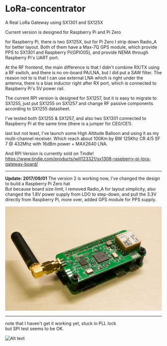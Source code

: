 # LoRa-concentrator

A Real LoRa Gateway using SX1301 and SX125X

Current version is designed for Raspberry Pi and Pi Zero

for Raspberry Pi, there is two SX125X, but for Pi Zero I strip down Radio_A for better layout.
Both of them have a Max-7Q GPS module, which provide PPS to SX1301 and Raspberry Pi(GPIO05),
and provide NEMA through Raspberry Pi's UART port.

At the RF frontend, the main difference is that I didn't combine RX/TX using a RF switch,
and there is no on-board PA/LNA, but I did put a SAW filter. The reason not to is that I can use external LNA which is right under the antenna, there is a bias inductor right after RX port, which is connected to Raspberry Pi's 5V power rail.  

The current RPI version is designed for SX1257, but it is easy to migrate to SX1255, just put SX1255 on SX1257 and change RF passive components according to SX1255 datasheet.

I've tested both SX1255 & SX1257, and also two SX1301 connected to Raspberry Pi at the same time (there is a jumper for CE0/CE1).

last but not least, I've launch some High Altitude Balloon and using it as my multi-channel receiver. Which reach about 100Km by BW 125Khz CR 4/5 SF 7 @ 432Mhz with 16dBm power + MAX2640 LNA.

And RPI Version is currently sold on Tindle!
https://www.tindie.com/products/will123321/sx1308-raspberry-pi-lora-gateway-board/

---

**Update: 2017/09/01**
The version 2 is working now, I've changed the design to build a Raspberry Pi Zero hat  
But because board size limit, I removed Radio_A for layout simplicity, also changed the 1.8V power supply from LDO to step-down, and pull the 3.3V directly from Raspberry Pi, more over, added GPS module for PPS supply.

![Alt text](/Version2/RPI_Zero/Ver1/version2_2.jpg)





---

note that I haven't get it working yet, stuck in PLL lock  
but SPI test seems to be OK.  

![Alt text](/Version1/pcb.jpg)


